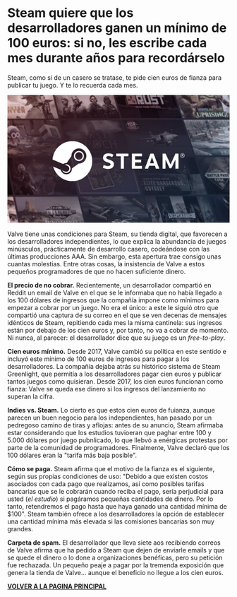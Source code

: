 # Steam quiere que los desarrolladores ganen un mínimo de 100 euros: si no, les escribe cada mes durante años para recordárselo
Steam, como si de un casero se tratase, te pide cien euros de fianza para publicar tu juego. Y te lo recuerda cada mes.

![Steam2](assets/steam2.jpg)

Valve tiene unas condiciones para Steam, su tienda digital, que favorecen a los desarrolladores independientes, lo que explica la abundancia de juegos minúsculos, prácticamente de desarrollo casero, codeándose con las últimas producciones AAA. Sin embargo, esta apertura trae consigo unas cuantas molestias. Entre otras cosas, la insistencia de Valve a estos pequeños programadores de que no hacen suficiente dinero.

**El precio de no cobrar.** Recientemente, un desarrollador compartió en Reddit un email de Valve en el que se le informaba que no había llegado a los 100 dólares de ingresos que la compañía impone como mínimos para empezar a cobrar por un juego. No era el único: a este le siguió otro que compartió una captura de su correo en el que se ven decenas de mensajes idénticos de Steam, repitiendo cada mes la misma cantinela: sus ingresos están por debajo de los cien euros y, por tanto, no va a cobrar de momento. Ni nunca, al parecer: el desarrollador dice que su juego es un *free-to-play*.

**Cien euros mínimo.** Desde 2017, Valve cambió su política en este sentido e incluyó este mínimo de 100 euros de ingresos para pagar a los desarrolladores. La compañía dejaba atrás su histórico sistema de Steam Greenlight, que permitía a los desarrolladores pagar cien euros y publicar tantos juegos como quisieran. Desde 2017, los cien euros funcionan como fianza: Valve se queda ese dinero si los ingresos del lanzamiento no superan la cifra.

**Indies vs. Steam.** Lo cierto es que estos cien euros de fuianza, aunque parecen un buen negocio para los independientes, han pasado por un pedregoso camino de tiras y aflojas: antes de su anuncio, Steam afirmaba estar considerando que los estudios tuvioeran que paghar entre 100 y 5.000 dólares por juego pubnlicado, lo que llebvó a enérgicas protestas por parte de la comunidad de programadores. Finalmente, Valve declaró que los 100 dólares eran la "tarifa más baja posible".

**Cómo se paga.** Steam afirma que el motivo de la fianza es el siguiente, según sus propias condiciones de uso: "Debido a que existen costos asociados con cada pago que realizamos, así como posibles tarifas bancarias que se le cobrarán cuando reciba el pago, sería perjudicial para usted (*el estudio*) si pagáramos pequeñas cantidades de dinero. Por lo tanto, retendremos el pago hasta que haya ganado una cantidad mínima de $100". Steam también ofrece a los desarrolladores la opción de establecer una cantidad mínima más elevada si las comisiones bancarias son muy grandes.

**Carpeta de spam.** El desarrollador que lleva siete aos recibiendo correos de Valve afirma que ha pedido a Steam que dejen de enviarle emails y que se quede el dinero o lo done a organizaciones benéficas, pero su petición fue rechazada. Un pequeño peaje a pagar por la tremenda exposición que genera la tienda de Valve... aunque el beneficio no llegue a los cien euros.

[**VOLVER A LA PAGINA PRINCIPAL**](honor-magic-v3.md)
